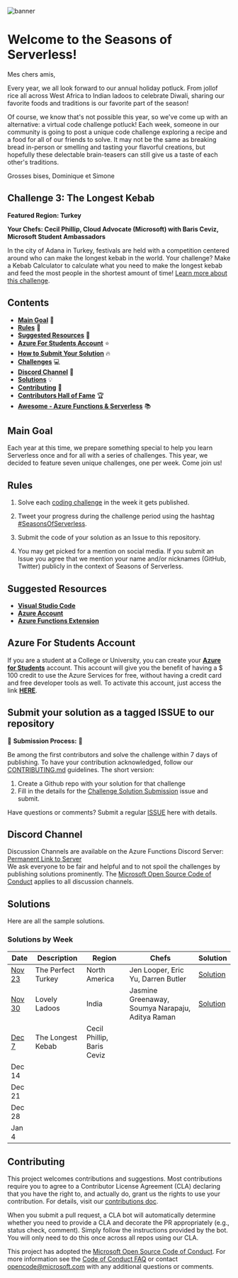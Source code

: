 ![banner](graphics/seasons-of-serverless-banner-animated.gif)

# Welcome to the Seasons of Serverless!

Mes chers amis,

Every year, we all look forward to our annual holiday potluck. From jollof rice all across West Africa to Indian ladoos to celebrate Diwali, sharing our favorite foods and traditions is our favorite part of the season!

Of course, we know that's not possible this year, so we've come up with an alternative: a virtual code challenge potluck! Each week, someone in our community is going to post a unique code challenge exploring a recipe and a food for all of our friends to solve. It may not be the same as breaking bread in-person or smelling and tasting your flavorful creations, but hopefully these delectable brain-teasers can still give us a taste of each other's traditions.

Grosses bises, Dominique et Simone

## Challenge 3: The Longest Kebab

**Featured Region: Turkey**

**Your Chefs: Cecil Phillip, Cloud Advocate (Microsoft) with Baris Ceviz, Microsoft Student Ambassadors**

In the city of Adana in Turkey, festivals are held with a competition centered around who can make the longest kebab in the world. Your challenge? Make a Kebab Calculator to calculate what you need to make the longest kebab and feed the most people in the shortest amount of time! [Learn more about this challenge](Dec-7-2020.md).

## Contents

- **[Main Goal](#main-goal)** 🎯
- **[Rules](#rules)** 🎫
- **[Suggested Resources](#suggested-resources)** 📑
- **[Azure For Students Account](#azure-for-students-account)** ⭐️
- **[How to Submit Your Solution](#submit-your-solution-as-a-tagged-issue-to-our-repository)** 🔥
- **[Challenges](#challenge-1-the-perfect-turkey-)** 💻
- **[Discord Channel](#discord-channel)** 💬
- **[Solutions](#solutions)** 💡
- **[Contributing](#contributing)** 🚩
- **[Contributors Hall of Fame](CONTRIBUTORS.md)** 🏆
- **[Awesome - Azure Functions & Serverless](RESOURCES.md)** 📚

## Main Goal

Each year at this time, we prepare something special to help you learn Serverless once and for all with a series of challenges. This year, we decided to feature seven unique challenges, one per week. Come join us!

## Rules

1. Solve each [coding challenge](#challenges) in the week it gets published.

2. Tweet your progress during the challenge period using the hashtag [#SeasonsOfServerless](https://twitter.com/search?q=%23SeasonsOfServerless).

3. Submit the code of your solution as an Issue to this repository.

4. You may get picked for a mention on social media. If you submit an Issue you agree that we mention your name and/or nicknames (GitHub, Twitter) publicly in the context of Seasons of Serverless.

## Suggested Resources

- **[Visual Studio Code](https://code.visualstudio.com/?WT.mc_id=academic-10922-cxa)**
- **[Azure Account](https://azure.microsoft.com/?WT.mc_id=academic-10922-cxa)**
- **[Azure Functions Extension](https://marketplace.visualstudio.com/items?itemName=ms-azuretools.vscode-azurefunctions&WT.mc_id=academic-10922-cxa)**

## Azure For Students Account

If you are a student at a College or University, you can create your **[Azure for Students](https://azure.microsoft.com/free/students/?WT.mc_id=academic-10922-cxa)** account. This account will give you the benefit of having a \$ 100 credit to use the Azure Services for free, without having a credit card and free developer tools as well. To activate this account, just access the link **[HERE](https://azure.microsoft.com/free/students/?WT.mc_id=academic-10922-cxa)**.

## Submit your solution as a tagged ISSUE to our repository

🚨 **Submission Process:** 🚨

Be among the first contributors and solve the challenge within 7 days of publishing. To have your contribution acknowledged, follow our [CONTRIBUTING.md](CONTRIBUTING.md) guidelines. The short version:

1.  Create a Github repo with your solution for that challenge
2.  Fill in the details for the [Challenge Solution Submission](https://github.com/microsoft/Seasons-Of-Serverless/issues/new?assignees=&labels=challenge-submission&template=challenge-solution-submission.md&title=%5BCHALLENGE+SUBMISSION%5D+) issue and submit.

Have questions or comments? Submit a regular [ISSUE](https://github.com/microsoft/Seasons-Of-Serverless/issues/new/choose) here with details.

## Discord Channel

Discussion Channels are available on the Azure Functions Discord Server: [Permanent Link to Server](https://discord.gg/x9gd3u7GKf)  
We ask everyone to be fair and helpful and to not spoil the challenges by publishing solutions prominently. The [Microsoft Open Source Code of Conduct](https://opensource.microsoft.com/codeofconduct/?WT.mc_id=academic-10922-cxa) applies to all discussion channels.

## Solutions

Here are all the sample solutions.

### Solutions by Week

| Date                     | Description        | Region                     | Chefs                                            | Solution                                                                                                   |
| ------------------------ | ------------------ | -------------------------- | ------------------------------------------------ | ---------------------------------------------------------------------------------------------------------- |
| [Nov 23](Nov-23-2020.md) | The Perfect Turkey | North America              | Jen Looper, Eric Yu, Darren Butler               | [Solution](https://dev.to/azure/seasonsofserverless-solution-1-developing-the-perfect-holiday-turkey-2p3f) |
| [Nov 30](Nov-30-2020.md) | Lovely Ladoos      | India                      | Jasmine Greenaway, Soumya Narapaju, Aditya Raman | [Solution](https://dev.to/azure/seasonsofserverless-solution-2-developing-lovely-ladoos-41h9)
| [Dec 7](Dec-7-2020.md)   | The Longest Kebab  | Cecil Phillip, Baris Ceviz |                                                  |
| Dec 14                   |                    |                            |                                                  |
| Dec 21                   |                    |                            |                                                  |
| Dec 28                   |                    |                            |                                                  |
| Jan 4                    |                    |                            |                                                  |

## Contributing

This project welcomes contributions and suggestions. Most contributions require you to agree to a
Contributor License Agreement (CLA) declaring that you have the right to, and actually do, grant us
the rights to use your contribution. For details, visit our [contributions doc](https://cla.opensource.microsoft.com/?WT.mc_id=academic-10922-cxa).

When you submit a pull request, a CLA bot will automatically determine whether you need to provide
a CLA and decorate the PR appropriately (e.g., status check, comment). Simply follow the instructions
provided by the bot. You will only need to do this once across all repos using our CLA.

This project has adopted the [Microsoft Open Source Code of Conduct](https://opensource.microsoft.com/codeofconduct/?WT.mc_id=academic-10922-cxa).
For more information see the [Code of Conduct FAQ](https://opensource.microsoft.com/codeofconduct/faq/?WT.mc_id=academic-10922-cxa) or
contact [opencode@microsoft.com](mailto:opencode@microsoft.com) with any additional questions or comments.



